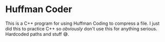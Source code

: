 # Huffman Coder
This is a C++ program for using Huffman Coding to compress a file. I just did this to practice C++ so *obviously* don't use this for anything serious. Hardcoded paths and stuff 😅.
